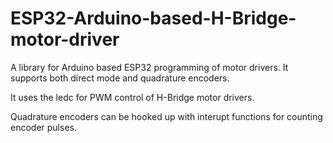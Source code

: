 # ESP32-Arduino-based-H-Bridge-motor-driver

A library for Arduino based ESP32 programming of motor drivers. It supports both direct mode and quadrature encoders.

It uses the ledc for PWM control of H-Bridge motor drivers.

Quadrature encoders can be hooked up with interupt functions for counting encoder pulses.
